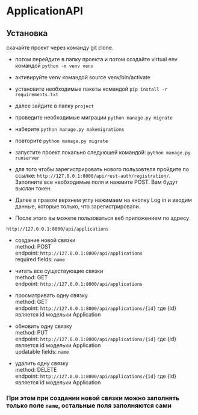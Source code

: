 # ApplicationAPI

## Установка 
скачайте проект через команду git clone.


- потом перейдите в папку проекта и потом создайте virtual env командой ```python -m venv venv```


- активируйте venv командой source venv/bin/activate

- установите необходимые пакеты командой ```pip install -r requirements.txt```

- далее зайдите в папку ```project```



- проведите необходимые миграции ```python manage.py migrate```

- наберите ```python manage.py makemigrations```
- повторите ```python manage.py migrate```


 - запустите проект локально следующей командой:
``` python manage.py runserver ```

 - для того чтобы зарегистрировать нового пользовтеля пройдите по ссылке:
 ```http://127.0.0.1:8000/api/rest-auth/registration/```.
 Заполните все необходимые поля и нажмите POST. Вам будут выслан токен.
 
 - Далее в правом верхнем углу нажимаем на кнопку Log in и вводим данные, которые только, что зарегистрировали.
 
- После этого вы можете пользоваться веб приложением по адресу 
 
 ```http://127.0.0.1:8000/api/applications```
 
 - создание новой связки <br/> method: POST <br/> endpoint: ```http://127.0.0.1:8000/api/applications```
 <br/> required fields: ```name```
 
 - читать все существующие связки <br/> method: GET <br/> endpoint: ```http://127.0.0.1:8000/api/applications```

- просматривать одну связку <br/> method: GET <br/> endpoint: ```http://127.0.0.1:8000/api/applications/{id}``` где {id} является id модельки Application

- обновить одну связку <br/> method: PUT <br/> endpoint: ```http://127.0.0.1:8000/api/applications/{id}``` где {id} является id модельки Application
<br/> updatable fields: ```name```

- удалить одну связку <br/> method: DELETE <br/> endpoint: ```http://127.0.0.1:8000/api/applications/{id}``` где {id} является id модельки Application
 ### При этом при создании новой связки можно заполнять только поле ```name```, остальные поля заполняются сами
